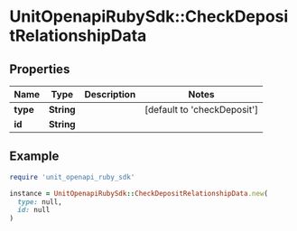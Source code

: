 # UnitOpenapiRubySdk::CheckDepositRelationshipData

## Properties

| Name | Type | Description | Notes |
| ---- | ---- | ----------- | ----- |
| **type** | **String** |  | [default to &#39;checkDeposit&#39;] |
| **id** | **String** |  |  |

## Example

```ruby
require 'unit_openapi_ruby_sdk'

instance = UnitOpenapiRubySdk::CheckDepositRelationshipData.new(
  type: null,
  id: null
)
```

